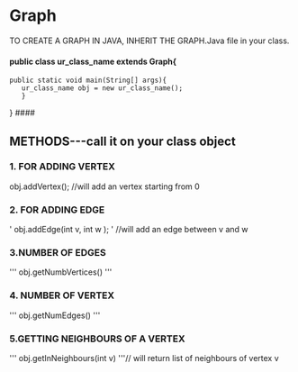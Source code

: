 # Graph
TO CREATE A GRAPH IN JAVA, INHERIT THE GRAPH.Java file in your class.
#### public class ur_class_name extends Graph{
    public static void main(String[] args){
       ur_class_name obj = new ur_class_name();
       }

} ####

## METHODS---call it on your class object ##
### 1. FOR ADDING VERTEX ###
 obj.addVertex(); //will add an vertex starting from 0

### 2. FOR ADDING EDGE ###
' obj.addEdge(int v, int w ); ' //will add an edge between v and w 

### 3.NUMBER OF EDGES ###
''' obj.getNumbVertices() '''

### 4. NUMBER OF VERTEX ###
''' obj.getNumEdges() '''

### 5.GETTING NEIGHBOURS OF A VERTEX ###
''' obj.getInNeighbours(int v)  '''// will return list of neighbours of vertex v

